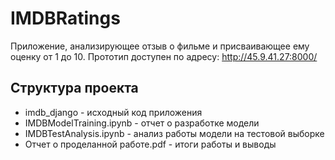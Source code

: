 # IMDBRatings

Приложение, анализирующее отзыв о фильме и присваивающее ему оценку от 1 до 10.
Прототип доступен по адресу: http://45.9.41.27:8000/

## Структура проекта

* imdb_django - исходный код приложения
* IMDBModelTraining.ipynb - отчет о разработке модели
* IMDBTestAnalysis.ipynb - анализ работы модели на тестовой выборке
* Отчет о проделанной работе.pdf - итоги работы и выводы

